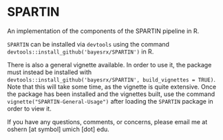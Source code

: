 # SPARTIN

An implementation of the components of the SPARTIN pipeline in R. 

`SPARTIN` can be installed via `devtools` using the command `devtools::install_github('bayesrx/SPARTIN')` in R. 

There is also a general vignette available. In order to use it, the package must instead be installed with `devtools::install_github('bayesrx/SPARTIN', build_vignettes = TRUE)`. Note that this will take some time, as the vignette is quite extensive. Once the package has been installed and the vignettes built, use the command `vignette("SPARTIN-General-Usage")` after loading the `SPARTIN` package in order to view it. 

If you have any questions, comments, or concerns, please email me at oshern [at symbol] umich [dot] edu.
